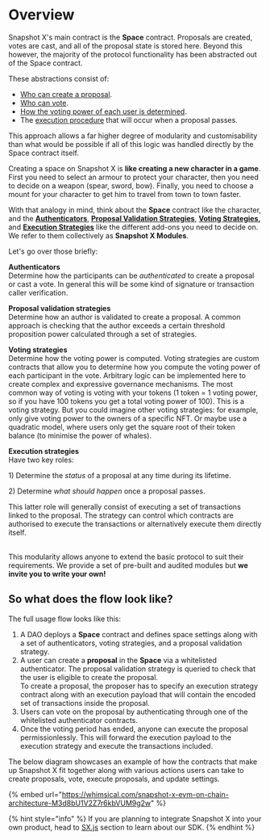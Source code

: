 # Overview

Snapshot X's main contract is the **Space** contract. Proposals are created, votes are cast, and all of the proposal state is stored here. Beyond this however, the majority of the protocol functionality has been abstracted out of the Space contract. &#x20;

These abstractions consist of:&#x20;

* [Who can create a proposal](proposal-validation-strategies.md).&#x20;
* [Who can vote](authenticators.md).&#x20;
* [How the voting power of each user is determined](https://app.gitbook.com/o/-LFgTZvhAg63US8GVxGf/s/Z1apxjsgt60dN7Nlmu01/\~/changes/20/protocol-sx-evm/voting-strategies/\~/comments/B7rp1Kd9B5opJjEYFwf4). &#x20;
* The [execution procedure](execution-strategies.md) that will occur when a proposal passes. &#x20;

This approach allows a far higher degree of modularity and customisability than what would be possible if all of this logic was handled directly by the Space contract itself.&#x20;

Creating a space on Snapshot X is **like creating a new character in a game**. First you need to select an armour to protect your character, then you need to decide on a weapon (spear, sword, bow). Finally, you need to choose a mount for your character to get him to travel from town to town faster.

With that analogy in mind, think about the **Space** contract like the character, and the [**Authenticators**](authenticators.md), [**Proposal Validation Strategies**](proposal-validation-strategies.md), [**Voting Strategies**](voting-strategies.md)**,** and [**Execution Strategies**](execution-strategies.md) like the different add-ons you need to decide on. We refer to them collectively as **Snapshot X Modules**.&#x20;

Let's go over those briefly:

**Authenticators** \
Determine how the participants can be _authenticated_ to create a proposal or cast a vote. In general this will be some kind of signature or transaction caller verification.&#x20;

**Proposal validation strategies**\
Determine how an author is validated to create a proposal. A common approach is checking that the author exceeds a certain threshold proposition power calculated through a set of strategies. &#x20;

**Voting strategies**\
Determine how the voting power is computed. Voting strategies are custom contracts that allow you to determine how you compute the voting power of each participant in the vote. Arbitrary logic can be implemented here to create complex and expressive governance mechanisms. The most common way of voting is voting with your tokens (1 token = 1 voting power, so if you have 100 tokens you get a total voting power of 100). This is a voting strategy. But you could imagine other voting strategies: for example, only give voting power to the owners of a specific NFT. Or maybe use a quadratic model, where users only get the square root of their token balance (to minimise the power of whales).&#x20;

**Execution strategies**\
Have two key roles:&#x20;

1\) Determine the _status_ of a proposal at any time during its lifetime.

2\) Determine _what should happen_ once a proposal passes.&#x20;

This latter role will generally consist of executing a set of transactions linked to the proposal. The strategy can control which contracts are authorised to execute the transactions or alternatively execute them directly itself.

\
This modularity allows anyone to extend the basic protocol to suit their requirements. We provide a set of pre-built and audited modules but **we invite you to write your own!**

## So what does the flow look like?

The full usage flow looks like this:

1. A DAO deploys a **Space** contract and defines space settings along with a set of authenticators, voting strategies, and a proposal validation strategy.&#x20;
2. A user can create a **proposal** in the **Space** via a whitelisted authenticator. The proposal validation strategy is queried to check that the user is eligible to create the proposal. \
   To create a proposal, the proposer has to specify an execution strategy contract along with an execution payload that will contain the encoded set of transactions inside the proposal.&#x20;
3. Users can vote on the proposal by authenticating through one of the whitelisted authenticator contracts.
4. Once the voting period has ended, anyone can execute the proposal permissionlessly. This will forward the execution payload to the execution strategy and execute the transactions included.

The below diagram showcases an example of how the contracts that make up Snapshot X fit together along with various actions users can take to create proposals, vote, execute proposals, and update settings.

{% embed url="https://whimsical.com/snapshot-x-evm-on-chain-architecture-M3d8bU1V2Z7r6kbVUM9g2w" %}

{% hint style="info" %}
If you are planning to integrate Snapshot X into your own product, head to [SX.js](../services/sx.js.md) section to learn about our SDK.
{% endhint %}
